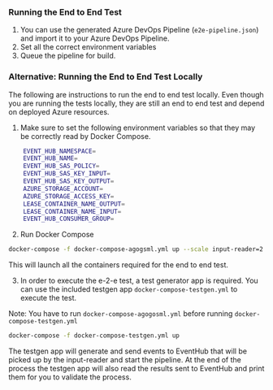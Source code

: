 ### Running the End to End Test

1. You can use the generated Azure DevOps Pipeline (`e2e-pipeline.json`) and import it to your Azure DevOps Pipeline. 
2. Set all the correct environment variables
3. Queue the pipeline for build. 

### Alternative: Running the End to End Test Locally

The following are instructions to run the end to end test locally. Even though you are running the tests 
locally, they are still an end to end test and depend on deployed Azure resources. 

1. Make sure to set the following environment variables so that they may be correctly read by Docker Compose.

```bash
    EVENT_HUB_NAMESPACE=
    EVENT_HUB_NAME=
    EVENT_HUB_SAS_POLICY=
    EVENT_HUB_SAS_KEY_INPUT=
    EVENT_HUB_SAS_KEY_OUTPUT=
    AZURE_STORAGE_ACCOUNT=
    AZURE_STORAGE_ACCESS_KEY=
    LEASE_CONTAINER_NAME_OUTPUT=
    LEASE_CONTAINER_NAME_INPUT=
    EVENT_HUB_CONSUMER_GROUP=
```

2. Run Docker Compose

```bash
docker-compose -f docker-compose-agogsml.yml up --scale input-reader=2 -d
```

This will launch all the containers required for the end to end test.

3. In order to execute the e-2-e test, a test generator app is required.
You can use the included testgen app `docker-compose-testgen.yml` to execute the test.

Note: You have to run `docker-compose-agogosml.yml` before running `docker-compose-testgen.yml`

```bash
docker-compose -f docker-compose-testgen.yml up
```

The testgen app will generate and send events to EventHub that will be picked up by the input-reader and start the pipeline.
At the end of the process the testgen app will also read the results sent to EventHub and print them for you to validate the process.

